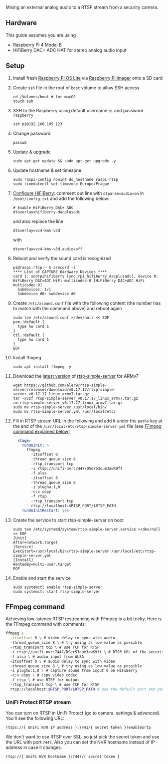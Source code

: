 Mixing an external analog audio to a RTSP stream from a security camera.

## Hardware

This guide assumes you are using

- Raspberry Pi 4 Model B
- HiFiBerry DAC+ ADC HAT for stereo analog audio input

## Setup

1. Install fresh [Raspberry Pi OS Lite](https://www.raspberrypi.com/software/operating-systems) via [Raspberry Pi imager](https://www.raspberrypi.com/software) onto a SD card

2. Create `ssh` file in the root of `boot` volume to allow SSH access

   ```shell
   cd /Volumes/boot # for macOS
   touch ssh
   ```

3. SSH to the Raspberry using default username `pi` and password `raspberry`

   ```shell
   ssh pi@192.168.105.123
   ```

4. Change password

   ```shell
   passwd
   ```

5. Update & upgrade

   ```shell
   sudo apt-get update && sudo apt-get upgrade -y
   ```

6. Update hostname & set timezone

   ```shell
   sudo raspi-config nonint do_hostname raspi-rtsp
   sudo timedatectl set-timezone Europe/Prague
   ```

7. [Configure HiFiBerry](https://www.hifiberry.com/docs/software/configuring-linux-3-18-x): comment out line with `dtparam=audio=on` in `/boot/config.txt` and add the following below:

   ```
   # Enable HiFiBerry DAC+ ADC
   dtoverlay=hifiberry-dacplusadc
   ```
   
   and also replace the line
   
   ```
   dtoverlay=vc4-kms-v3d
   ```
   
   with 
   
   ```
   dtoverlay=vc4-kms-v3d,audio=off
   ```

9. Reboot and verify the sound card is recognized

   ```shell
   pi@raspi-rtsp:~ $ arecord -l
   **** List of CAPTURE Hardware Devices ****
   card 1: sndrpihifiberry [snd_rpi_hifiberry_dacplusadc], device 0: HiFiBerry DAC+ADC HiFi multicodec-0 [HiFiBerry DAC+ADC HiFi multicodec-0]
     Subdevices: 1/1
     Subdevice #0: subdevice #0
   ```

10. Create `/etc/asound.conf` file with the following content (the number has to match with the command above) and reboot again

    ```shell
    sudo tee /etc/asound.conf >/dev/null << EOF
    pcm.!default {
      type hw card 1
    }
    ctl.!default {
      type hw card 1
    }
    EOF
    ```

11. Install ffmpeg

    ```shell
    sudo apt install ffmpeg -y
    ```

12. Download the [latest version](https://github.com/aler9/rtsp-simple-server/releases) of [rtsp-simple-server](https://github.com/aler9/rtsp-simple-server) for ARMv7
    
    ```shell
    wget https://github.com/aler9/rtsp-simple-server/releases/download/v0.17.17/rtsp-simple-server_v0.17.17_linux_armv7.tar.gz
    tar -xvzf rtsp-simple-server_v0.17.17_linux_armv7.tar.gz
    rm rtsp-simple-server_v0.17.17_linux_armv7.tar.gz
    sudo mv rtsp-simple-server /usr/local/bin/
    sudo mv rtsp-simple-server.yml /usr/local/etc/
    ```

13. Fill in RTSP stream URL in the following and add it under the `paths` key at the end of the `/usr/local/etc/rtsp-simple-server.yml` file (see [FFmpeg command explained below](#ffmpeg-command))

    ```yaml
      stage:
        runOnInit: >
          ffmpeg
            -itsoffset 0
            -thread_queue_size 8
            -rtsp_transport tcp
            -i rtsp://unifi-nvr:7447/DSer53oue3awK9ft 
            -f alsa
            -itsoffset 0
            -thread_queue_size 8
            -i plughw:1,0
            -c:v copy
            -f rtsp
            -rtsp_transport tcp
            rtsp://localhost:$RTSP_PORT/$RTSP_PATH
        runOnInitRestart: yes
     ```

12. Create the service to start rtsp-simple-server on boot

    ```shell
    sudo tee /etc/systemd/system/rtsp-simple-server.service >/dev/null << EOF
    [Unit]
    After=network.target
    [Service]
    ExecStart=/usr/local/bin/rtsp-simple-server /usr/local/etc/rtsp-simple-server.yml
    [Install]
    WantedBy=multi-user.target
    EOF
    ```

13. Enable and start the service

    ```shell
    sudo systemctl enable rtsp-simple-server
    sudo systemctl start rtsp-simple-server
    ```

## FFmpeg command

Achieving low-latency RTSP restreaming with FFmpeg is a bit tricky. Here is the FFmpeg command with comments:

```bash
ffmpeg \
  -itsoffset 0 \ # video delay to sync with audio
  -thread_queue_size 8 \ # try using as low value as possible
  -rtsp_transport tcp \ # use TCP for RTSP
  -i rtsp://unifi-nvr:7447/DSer53oue3awK9ft \ # RTSP URL of the security camera (see below)
  -f alsa \ # audio input from ALSA
  -itsoffset 0 \ # audio delay to sync with video
  -thread_queue_size 8 \ # try using as low value as possible
  -i plughw:1,0 \ # capture sound from input 0 on HiFiBerry
  -c:v copy \ # copy video codec
  -f rtsp \ # use RTSP for output
  -rtsp_transport tcp \ # use TCP for RTSP
  rtsp://localhost:$RTSP_PORT/$RTSP_PATH # use the default port and path defined as YAML key
```

### UniFi Protect RTSP stream

You can turn on RTSP in UniFi Protect (go to camera, settings & advanced). You'll see the following URL:

```
rtsps://{ UniFi NVR IP address }:7441/{ secret token }?enableSrtp
```

We don't want to use RTSP over SSL, so just pick the secret token and use the URL with port `7447`. Also you can set the NVR hostname instead of IP address in case it changes.

```
rtsp://{ UniFi NVR hostname }:7447/{ secret token }
```
